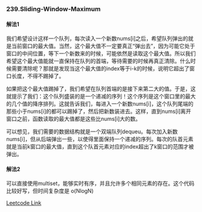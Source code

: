 ### 239.Sliding-Window-Maximum

#### 解法1
我们希望设计这样一个队列，每次读入一个新数nums[i]之后，希望队列弹出的就是当前窗口的最大值。当然，这个最大值不一定要真正“弹出去”，因为可能它处于窗口的中间位置，等下一个新数来的时候，可能依然是读取这个最大值。所以我们希望这个最大值能就一直保持在队列的首端，等待需要的时候再真正清除。什么时候需要清除呢？那就是发现当这个最大值的index等于i-k的时候，说明它超出了窗口长度，不得不踢掉了。

如果把这个最大值踢掉了，我们希望在队列首端的是接下来第二大的值。于是，这就提示了我们：这个队列盛装的是一个递减的序列！这个序列是这个窗口里的最大的几个值的降序排列。这就告诉我们，每进入一个新数nums[i]，这个队列尾端的那些小于nums[i]的都可以踢掉了，然后把新数装进去。这样，直到nums[i]离开窗口之前，函数读取的最大值都是这些比nums[i]大的数。

可以想见，我们需要的数据结构就是一个双端队列dequeu。每次加入新数nums[i]，但从后端弹出一些，以使得里面保持一个递减的序列。每次的队首元素就是当前k窗口的最大值，直到这个队首元素对应的index超出了k窗口的范围才被弹出。

#### 解法2
可以直接使用multiset，能够实时有序，并且允许多个相同元素的存在。这个代码比较好写，但时间复杂度是 o(NlogN)


[Leetcode Link](https://leetcode.com/problems/sliding-window-maximum)